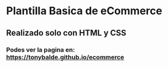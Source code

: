 # Plantilla Basica de eCommerce

## Realizado solo con HTML y CSS

### Podes ver la pagina en: https://tonybalde.github.io/ecommerce
